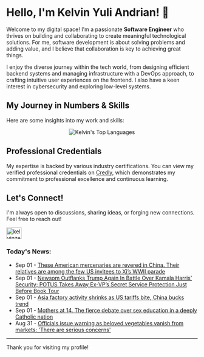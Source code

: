 # Hello, I'm Kelvin Yuli Andrian! 👋

Welcome to my digital space! I'm a passionate **Software Engineer** who thrives on building and collaborating to create meaningful technological solutions. For me, software development is about solving problems and adding value, and I believe that collaboration is key to achieving great things.

I enjoy the diverse journey within the tech world, from designing efficient backend systems and managing infrastructure with a DevOps approach, to crafting intuitive user experiences on the frontend. I also have a keen interest in cybersecurity and exploring low-level systems.

## My Journey in Numbers & Skills

Here are some insights into my work and skills:

<p align="center">
  <img src="https://github-readme-stats.vercel.app/api/top-langs/?username=kelvinzer0&layout=compact&theme=radical" alt="Kelvin's Top Languages" />
</p>

## Professional Credentials

My expertise is backed by various industry certifications. You can view my verified professional credentials on [Credly](https://www.credly.com/users/kelvin-yuli-andrian/badges), which demonstrates my commitment to professional excellence and continuous learning.

## Let's Connect!

I'm always open to discussions, sharing ideas, or forging new connections. Feel free to reach out!

<p align="left">
    <a href="https://linkedin.com/in/kelvinzero" target="blank"><img align="center" src="https://cdn.jsdelivr.net/npm/simple-icons@3.0.1/icons/linkedin.svg" alt="kelvinzero" height="30" width="40" /></a>
</p>

### Today's News:

<!-- feed start -->
- Sep 01 - [These American mercenaries are revered in China. Their relatives are among the few US invitees to Xi’s WWII parade](https://www.yahoo.com/news/articles/american-mercenaries-revered-china-relatives-003559180.html)
- Sep 01 - [Newsom Outflanks Trump Again In Battle Over Kamala Harris’ Security; POTUS Takes Away Ex-VP’s Secret Service Protection Just Before Book Tour](https://www.yahoo.com/news/articles/newsom-outflanks-trump-again-battle-031833147.html)
- Sep 01 - [Asia factory activity shrinks as US tariffs bite, China bucks trend](https://finance.yahoo.com/news/asia-factory-activity-shrinks-us-030630317.html)
- Sep 01 - [Mothers at 14. The fierce debate over sex education in a deeply Catholic nation](https://www.yahoo.com/news/articles/mothers-14-fierce-debate-over-000145381.html)
- Aug 31 - [Officials issue warning as beloved vegetables vanish from markets: 'There are serious concerns'](https://www.yahoo.com/news/articles/officials-issue-warning-beloved-vegetables-234500347.html)
<!-- feed end -->

---

Thank you for visiting my profile!
